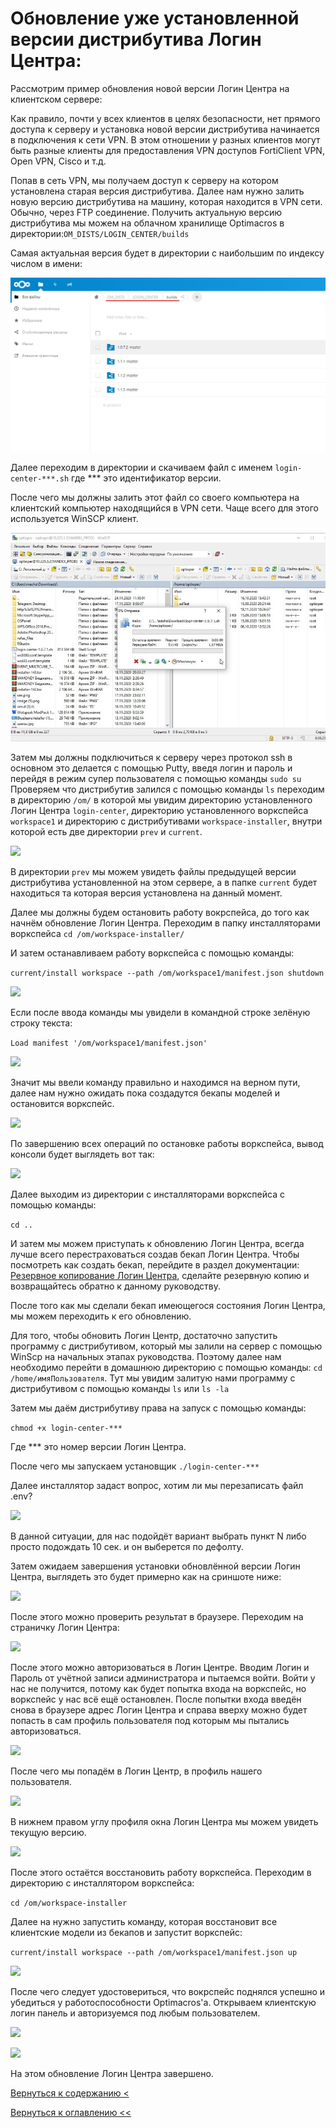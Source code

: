 # Обновление уже установленной версии дистрибутива Логин Центра:

Рассмотрим пример обновления новой версии Логин Центра на клиентском сервере:

Как правило, почти у всех клиентов в целях безопасности, нет прямого доступа к серверу и установка новой версии 
дистрибутива начинается в подключения к сети VPN. В этом отношении у разных клиентов могут быть разные клиенты для 
предоставления VPN доступов FortiClient VPN, Open VPN, Cisco и т.д.

Попав в сеть VPN, мы получаем доступ к серверу на котором установлена старая версия дистрибутива. Далее нам нужно залить
 новую версию дистрибутива на машину, которая находится в VPN сети. Обычно, через FTP соединение. Получить актуальную 
 версию дистрибутива мы можем на облачном хранилище Optimacros в директории:```OM_DISTS/LOGIN_CENTER/builds```

Самая актуальная версия будет в директории с наибольшим по индексу числом в имени:

![](./pictures/lastDistrLc.jpg)

Далее переходим в директории и скачиваем файл с именем ```login-center-***.sh``` где *** это идентификатор версии.

После чего мы должны залить этот файл со своего компьютера на клиентский компьютер находящийся в VPN сети. Чаще всего 
для этого используется WinSCP клиент.


![](./pictures/uploadLc.jpg)

 
Затем мы должны подключиться к серверу через протокол ssh в основном это делается с помощью Putty, введя логин и пароль 
и перейдя в режим супер пользователя с помощью команды ```sudo su``` Проверяем что дистрибутив залился с помощью команды
```ls``` переходим в директорию ```/om/``` в которой мы увидим директорию установленного Логин Центра 
```login-center```, директорию установленного воркспейса ```workspace1``` и директорию с дистрибутивами 
```workspace-installer```, внутри которой есть две директории ```prev``` и ```current```.

![](./pictures/sshPutty1.jpg)

В директории ```prev``` мы можем увидеть файлы предыдущей версии дистрибутива установленной на этом сервере, а в папке 
```current``` будет находиться та которая версия установлена на данный момент.

Далее мы должны будем остановить работу вокрспейса, до того как начнём обновление Логин Центра.
Переходим в папку инсталляторами воркспейса
```cd /om/workspace-installer/```
 
И затем останавливаем работу воркспейса с помощью команды:
 
```current/install workspace --path /om/workspace1/manifest.json shutdown```

![](./pictures/sshPutty3.jpg)

Если после ввода команды мы увидели в командной строке зелёную строку текста: 

```Load manifest '/om/workspace1/manifest.json'```

![](./pictures/sshPutty4.jpg)

Значит мы ввели команду правильно и находимся на верном пути, далее нам нужно ожидать пока создадутся бекапы моделей и 
остановится воркспейс.

![](./pictures/sshPutty5.jpg)

По завершению всех операций по остановке работы воркспейса, вывод консоли будет выглядеть вот так:

![](./pictures/sshPutty6.jpg)

Далее выходим из директории с инсталляторами воркспейса с помощью команды:

`cd ..`

И затем мы можем приступать к обновлению Логин Центра, всегда лучше всего перестраховаться создав бекап Логин Центра.
Чтобы посмотреть как создать бекап, перейдите в раздел документации: [Резервное копирование Логин Центра](reserveLc.md),
сделайте резервную копию и возвращайтесь обратно к данному руководству.

После того как мы сделали бекап имеющегося состояния Логин Центра, мы можем переходить к его обновлению.

Для того, чтобы обновить Логин Центр, достаточно запустить программу с дистрибутивом, который мы залили на сервер с 
помощью WinScp на начальных этапах руководства. Поэтому далее нам необходимо перейти в домашнюю директорию с помощью 
команды: `cd /home/имяПользователя`. Тут мы увидим залитую нами программу с дистрибутивом с помощью команды `ls` или 
`ls -la`

Затем мы даём дистрибутиву права на запуск с помощью команды: 

```chmod +x login-center-***```

Где *** это номер версии Логин Центра.

После чего мы запускаем установщик `./login-center-***`

Далее инсталлятор задаст вопрос, хотим ли мы перезаписать файл .env?

![](./pictures/replaceEnv.jpg)

В данной ситуации, для нас подойдёт вариант выбрать пункт N либо просто подождать 10 сек. и он выберется по дефолту.

Затем ожидаем завершения установки обновлённой версии Логин Центра, выглядеть это будет примерно как на сриншоте ниже:

![](./pictures/lcInstallComplete.jpg)

После этого можно проверить результат в браузере. Переходим на страничку Логин Центра:

![](./pictures/workingLc.jpg)

После этого можно авторизоваться в Логин Центре. Вводим Логин и Пароль от учётной записи администратора и пытаемся 
войти. Войти у нас не получится, потому как будет попытка входа на воркспейс, но воркспейс у нас всё ещё остановлен.
После попытки входа введён снова в браузере адрес Логин Центра и справа вверху можно будет попасть в сам профиль 
пользователя под которым мы пытались авторизоваться.

![](./pictures/pathToProfileLc.jpg)

После чего мы попадём в Логин Центр, в профиль нашего пользователя.

![](./pictures/profileLcUser.jpg)

В нижнем правом углу профиля окна Логин Центра мы можем увидеть текущую версию.

![](./pictures/newVersionLc.jpg)

После этого остаётся восстановить работу воркспейса. Переходим в директорию с инсталлятором воркспейса:

`cd /om/workspace-installer`

Далее на нужно запустить команду, которая восстановит все клиентские модели из бекапов и запустит воркспейс:

```current/install workspace --path /om/workspace1/manifest.json up```

![](./pictures/sshPutty7.jpg)

После чего следует удостовериться, что вокрспейс поднялся успешно и убедиться у работоспособности Optimacros'а. 
Открываем клиентскую логин панель и авторизуемся под любым пользователем.

![](./pictures/loginCenter.jpg)

![](./pictures/controlCheck.jpg)

На этом обновление Логин Центра завершено.

[Вернуться к содержанию <](contents.md)

[Вернуться к оглавлению <<](index.md)
